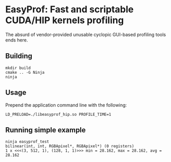 # EasyProf: Fast and scriptable CUDA/HIP kernels profiling

The absurd of vendor-provided unusable cyclopic GUI-based profiling tools ends here.

## Building

```
mkdir build
cmake .. -G Ninja
ninja
```

## Usage

Prepend the application command line with the following:

```
LD_PRELOAD=./libeasyprof_hip.so PROFILE_TIME=1
```

## Running simple example

```
ninja easyprof_test
bilinear(int, int, RGBApixel*, RGBApixel*) (0 registers)
1 x <<<(3, 512, 1), (128, 1, 1)>>> min = 28.162, max = 28.162, avg = 28.162
```


